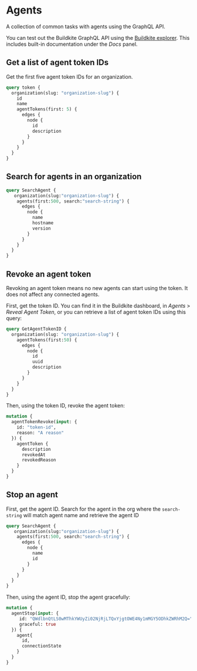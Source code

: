 # Agents

A collection of common tasks with agents using the GraphQL API.

You can test out the Buildkite GraphQL API using the [Buildkite explorer](https://graphql.buildkite.com/explorer). This includes built-in documentation under the _Docs_ panel.

## Get a list of agent token IDs

Get the first five agent token IDs for an organization.

```graphql
query token {
  organization(slug: "organization-slug") {
    id
    name
    agentTokens(first: 5) {
      edges {
        node {
          id
          description
        }
      }
    }
  }
}
```

## Search for agents in an organization

```graphql
query SearchAgent {
   organization(slug:"organization-slug") {
    agents(first:500, search:"search-string") {
      edges {
        node {
          name
          hostname
          version
        }
      }
    }
  }
}
```

## Revoke an agent token

Revoking an agent token means no new agents can start using the token. It does not affect any connected agents.

First, get the token ID. You can find it in the Buildkite dashboard, in _Agents_ > _Reveal Agent Token_, or you can retrieve a list of agent token IDs using this query:

```graphql
query GetAgentTokenID {
  organization(slug: "organization-slug") {
    agentTokens(first:50) {
      edges {
        node {
          id
          uuid
          description
        }
      }
    }
  }
}
```

Then, using the token ID, revoke the agent token:

```graphql
mutation {
  agentTokenRevoke(input: {
    id: "token-id",
    reason: "A reason"
  }) {
    agentToken {
      description
      revokedAt
      revokedReason
    }
  }
}
```

## Stop an agent

First, get the agent ID. Search for the agent in the org where the `search-string` will match agent name and retrieve the agent ID

```graphql
query SearchAgent {
   organization(slug:"organization-slug") {
    agents(first:500, search:"search-string") {
      edges {
        node {
          name
          id
        }
      }
    }
  }
}
```

Then, using the agent ID, stop the agent gracefully:

```graphql
mutation {
  agentStop(input: {
     id: "QWdlbnQtLS0wMThkYWUyZi02NjRjLTQxYjgtOWE4Ny1mMGY5ODhkZWRhM2Q=",
     graceful: true
  }) {
    agent{
      id,
      connectionState
    }
  }
}
```
